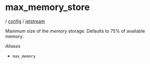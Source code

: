 # max_memory_store

/ [config](/reference/server-config/index.md) / [jetstream](/reference/server-config/config/jetstream/index.md) 

Maximum size of the *memory* storage.
Defaults to 75% of available memory.

*Aliases*
- `max_memory`


